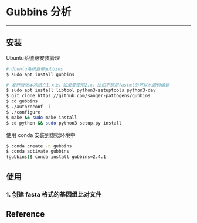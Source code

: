 # Gubbins 分析

---

## 安装

Ubuntu系统级安装管理

```bash
# Ubuntu系统自带gubbins
$ sudo apt install gubbins

# 发行版版本冻结在1.x上，如果要使用2.x，比如不想用fastml的可以从源码编译
$ sudo apt install libtool python3-setuptools python3-dev
$ git clone https://github.com/sanger-pathogens/gubbins
$ cd gubbins
$ ./autoreconf -i
$ ./configure
$ make && sudo make install
$ cd python && sudo python3 setup.py install
```

使用 conda 安装到虚拟环境中

```bash
$ conda create -n gubbins
$ conda activate gubbins
(gubbins)$ conda install gubbins=2.4.1
```

## 使用

### 1. 创建 fasta 格式的基因组比对文件


## Reference

